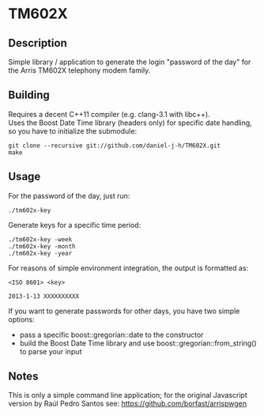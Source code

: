 TM602X
======


Description
-----------

Simple library / application to generate the login "password of the day" for the Arris TM602X telephony modem family.


Building
--------

Requires a decent C++11 compiler (e.g. clang-3.1 with libc++).  
Uses the Boost Date Time library (headers only) for specific date handling, so you have to initialize the submodule:

    git clone --recursive git://github.com/daniel-j-h/TM602X.git
    make


Usage
-----

For the password of the day, just run:

    ./tm602x-key

Generate keys for a specific time period:

    ./tm602x-key -week
    ./tm602x-key -month
    ./tm602x-key -year

For reasons of simple environment integration, the output is formatted as:

    <ISO 8601> <key>

    2013-1-13 XXXXXXXXXX

If you want to generate passwords for other days, you have two simple options:

* pass a specific boost::gregorian::date to the constructor
* build the Boost Date Time library and use boost::gregorian::from_string() to parse your input


Notes
-----

This is only a simple command line application; for the original Javascript version by Raúl Pedro Santos see:
https://github.com/borfast/arrispwgen
